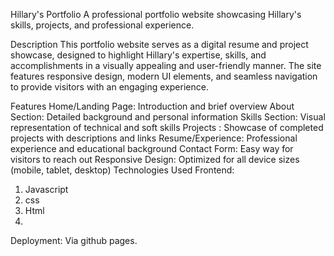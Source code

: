 Hillary's Portfolio
A professional portfolio website showcasing Hillary's skills, projects, and professional experience.

Description
This portfolio website serves as a digital resume and project showcase, designed to highlight Hillary's expertise, skills, and accomplishments in a visually appealing and user-friendly manner. The site features responsive design, modern UI elements, and seamless navigation to provide visitors with an engaging experience.

Features
Home/Landing Page: Introduction and brief overview
About Section: Detailed  background and personal information
Skills Section: Visual representation of technical and soft skills
Projects : Showcase of completed projects with descriptions and links
Resume/Experience: Professional experience and educational background
Contact Form: Easy way for visitors to reach out
Responsive Design: Optimized for all device sizes (mobile, tablet, desktop)
Technologies Used
Frontend:

1. Javascript
2. css
3. Html
4. 
Deployment:
Via github pages.
